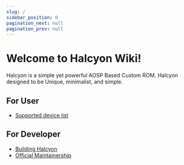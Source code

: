 ```yaml
---
slug: /
sidebar_position: 0
pagination_next: null
pagination_prev: null
---
```


# Welcome to Halcyon Wiki!

Halcyon is a simple yet powerful AOSP Based Custom ROM. Halcyon designed to be Unique, minimalist, and simple.

## For User
- [Supported device list](devices)

## For Developer
- [Building Halcyon](development/building/downloading_source)
- [Official Maintainership](development/maintainership/device-req)